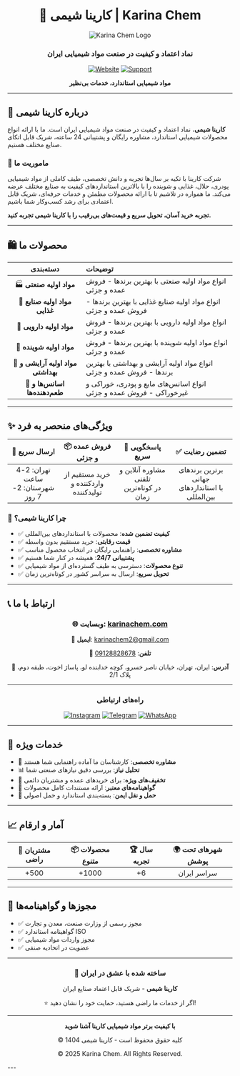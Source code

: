 <div align="center">

# 🧪 کارینا شیمی | Karina Chem

![Karina Chem Logo](https://karinachem.com/wp-content/uploads/2025/06/karinalogo-2.png)

### نماد اعتماد و کیفیت در صنعت مواد شیمیایی ایران

[![Website](https://img.shields.io/badge/🌐_Website-karinachem.com-2C5F2D?style=for-the-badge)](https://karinachem.com)
[![Support](https://img.shields.io/badge/Support-24/7-blue?style=for-the-badge)]()

**مواد شیمیایی استاندارد، خدمات بی‌نظیر**

</div>

---

## 📜 درباره کارینا شیمی

**کارینا شیمی**، نماد اعتماد و کیفیت در صنعت مواد شیمیایی ایران است. ما با ارائه انواع محصولات شیمیایی استاندارد، مشاوره رایگان و پشتیبانی 24 ساعته، شریک قابل اتکای صنایع مختلف هستیم. 

### 🎯 ماموریت ما

شرکت کارینا با تکیه بر سال‌ها تجربه و دانش تخصصی، طیف کاملی از مواد شیمیایی پودری، حلال، غذایی و شوینده را با بالاترین استانداردهای کیفیت به صنایع مختلف عرضه می‌کند. ما همواره در تلاشیم تا با ارائه محصولات مطمئن و خدمات حرفه‌ای، شریک قابل اعتمادی برای رشد کسب‌وکار شما باشیم.

**تجربه خرید آسان، تحویل سریع و قیمت‌های بی‌رقیب را با کارینا شیمی تجربه کنید.**

---

## 🛍️ محصولات ما

<div align="center">

| دسته‌بندی | توضیحات |
|:---:|:---|
| 🏭 **مواد اولیه صنعتی** | انواع مواد اولیه صنعتی با بهترین برندها - فروش عمده و جزئی |
| 🍎 **مواد اولیه صنایع غذایی** | انواع مواد اولیه صنایع غذایی با بهترین برندها - فروش عمده و جزئی |
| 💊 **مواد اولیه دارویی** | انواع مواد اولیه دارویی با بهترین برندها - فروش عمده و جزئی |
| 🧼 **مواد اولیه شوینده** | انواع مواد اولیه شوینده با بهترین برندها - فروش عمده و جزئی |
| 💄 **مواد اولیه آرایشی و بهداشتی** | انواع مواد اولیه آرایشی و بهداشتی با بهترین برندها - فروش عمده و جزئی |
| 🌸 **اسانس‌ها و طعم‌دهنده‌ها** | انواع اسانس‌های مایع و پودری، خوراکی و غیرخوراکی - فروش عمده و جزئی |

</div>

---

## ✨ ویژگی‌های منحصر به فرد

<div align="center">

| 🚚 ارسال سریع | 📦 فروش عمده و جزئی | 💬 پاسخگویی سریع | ✅ تضمین رضایت |
|:---:|:---:|:---:|:---:|
| تهران: 2-4 ساعت<br>شهرستان: 2-7 روز | خرید مستقیم از<br>وارد‌کننده و تولیدکننده | مشاوره آنلاین و تلفنی<br>در کوتاه‌ترین زمان | برترین برندهای جهانی<br>با استانداردهای بین‌المللی |

</div>

### 🌟 چرا کارینا شیمی؟

- ✅ **کیفیت تضمین شده**: محصولات با استانداردهای بین‌المللی
- ✅ **قیمت رقابتی**: خرید مستقیم بدون واسطه
- ✅ **مشاوره تخصصی**: راهنمایی رایگان در انتخاب محصول مناسب
- ✅ **پشتیبانی 24/7**: همیشه در کنار شما هستیم
- ✅ **تنوع محصولات**: دسترسی به طیف گسترده‌ای از مواد شیمیایی
- ✅ **تحویل سریع**: ارسال به سراسر کشور در کوتاه‌ترین زمان

---

## 📞 ارتباط با ما

<div align="center">

### 🌐 **وبسایت**: [karinachem.com](https://karinachem.com)

📧 **ایمیل**: [karinachem2@gmail.com](mailto:karinachem2@gmail.com)

📱 **تلفن**: [09128828678](tel:09128828678)


📍 **آدرس**: ایران، تهران، خیابان ناصر خسرو، کوچه خدابنده لو، پاساژ اخوت، طبقه دوم، پلاک 2/1

---

### راه‌های ارتباطی

[![Instagram](https://img.shields.io/badge/Instagram-E4405F?style=for-the-badge&logo=instagram&logoColor=white)](https://instagram.com/karina_chem)
[![Telegram](https://img.shields.io/badge/Telegram-26A5E4?style=for-the-badge&logo=telegram&logoColor=white)](https://t.me/989128828678)
[![WhatsApp](https://img.shields.io/badge/WhatsApp-25D366?style=for-the-badge&logo=whatsapp&logoColor=white)](https://wa.me/989128828678)

</div>

---

## 🎯 خدمات ویژه

- 🔬 **مشاوره تخصصی**: کارشناسان ما آماده راهنمایی شما هستند
- 📊 **تحلیل نیاز**: بررسی دقیق نیازهای صنعتی شما
- 🎁 **تخفیف‌های ویژه**: برای خریدهای عمده و مشتریان دائمی
- 📝 **گواهینامه‌های معتبر**: ارائه مستندات کامل محصولات
- 🚛 **حمل و نقل ایمن**: بسته‌بندی استاندارد و حمل اصولی

---

## 📈 آمار و ارقام

<div align="center">

| 👥 مشتریان راضی | 📦 محصولات متنوع | 🏆 سال تجربه | 🌍 شهرهای تحت پوشش |
|:---:|:---:|:---:|:---:|
| +500 | +1000 | +6 | سراسر ایران |

</div>

---

## 📜 مجوزها و گواهینامه‌ها

- ✅ مجوز رسمی از وزارت صنعت، معدن و تجارت
- ✅ گواهینامه استاندارد ISO
- ✅ مجوز واردات مواد شیمیایی
- ✅ عضویت در اتحادیه صنفی

---

<div align="center">

### 💚 ساخته شده با عشق در ایران

**کارینا شیمی** - شریک قابل اعتماد صنایع ایران

⭐ اگر از خدمات ما راضی هستید، حمایت خود را نشان دهید!

---

**با کیفیت برتر مواد شیمیایی کارینا آشنا شوید**

© کلیه حقوق محفوظ است - کارینا شیمی 1404

© 2025 Karina Chem. All Rights Reserved.

</div>---

